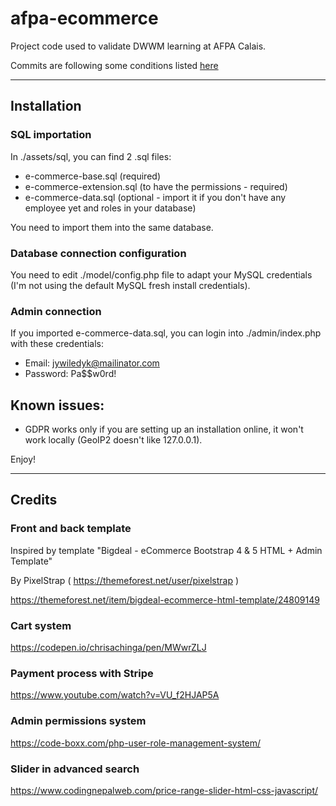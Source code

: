 # afpa-ecommerce

Project code used to validate DWWM learning at AFPA Calais.

Commits are following some conditions listed [here](https://www.conventionalcommits.org/en/v1.0.0/#summary)

---

## Installation

### SQL importation

In ./assets/sql, you can find 2 .sql files:

- e-commerce-base.sql (required)
- e-commerce-extension.sql (to have the permissions - required)
- e-commerce-data.sql (optional - import it if you don't have any employee yet and roles in your database)

You need to import them into the same database.

### Database connection configuration

You need to edit ./model/config.php file to adapt your MySQL credentials (I'm not using the default MySQL fresh install credentials).

### Admin connection

If you imported e-commerce-data.sql, you can login into ./admin/index.php with these credentials:

- Email: jywiledyk@mailinator.com
- Password: Pa$$w0rd!

## Known issues:

- GDPR works only if you are setting up an installation online, it won't work locally (GeoIP2 doesn't like 127.0.0.1).

Enjoy!

---

## Credits

### Front and back template

Inspired by template "Bigdeal - eCommerce Bootstrap 4 & 5 HTML + Admin Template"

By PixelStrap ( https://themeforest.net/user/pixelstrap )

https://themeforest.net/item/bigdeal-ecommerce-html-template/24809149

### Cart system

https://codepen.io/chrisachinga/pen/MWwrZLJ

### Payment process with Stripe

https://www.youtube.com/watch?v=VU_f2HJAP5A

### Admin permissions system

https://code-boxx.com/php-user-role-management-system/

### Slider in advanced search

https://www.codingnepalweb.com/price-range-slider-html-css-javascript/